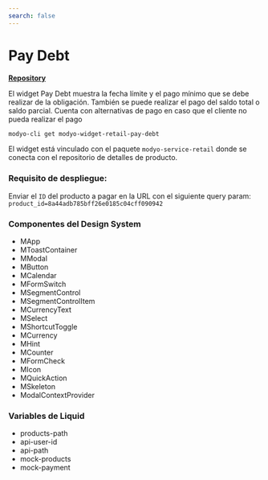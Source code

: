 ```yaml
---
search: false
---
```

# Pay Debt
**[Repository](https://github.com/modyo-dynamic/modyo-widget-retail-pay-debt)**

El widget Pay Debt muestra la fecha límite y el pago mínimo que se debe realizar de la obligación. También se puede realizar el pago del saldo total o saldo parcial. Cuenta con alternativas de pago en caso que el cliente no pueda realizar el pago

```bash
modyo-cli get modyo-widget-retail-pay-debt
```

El widget está vinculado con el paquete `modyo-service-retail` donde se conecta con el repositorio de detalles de producto.

### Requisito de despliegue: 
Enviar el `ID` del producto a pagar en la URL con el siguiente query param: `product_id=8a44adb785bff26e0185c04cff090942`

### Componentes del Design System
- MApp
- MToastContainer
- MModal
- MButton
- MCalendar
- MFormSwitch
- MSegmentControl
- MSegmentControlItem
- MCurrencyText
- MSelect
- MShortcutToggle
- MCurrency
- MHint
- MCounter
- MFormCheck
- MIcon
- MQuickAction
- MSkeleton
- ModalContextProvider

### Variables de Liquid
- products-path
- api-user-id
- api-path
- mock-products
- mock-payment
